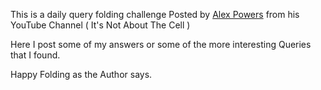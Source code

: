 This is a daily query folding challenge Posted by [Alex Powers](https://www.youtube.com/watch?v=9sV3hIn8VTY&list=PLKW7XPyNDgRCorKNS1bfZoAO3YSIAVz3N&ab_channel=It%27sNotAboutTheCell) from his YouTube Channel (
It's Not About The Cell )

Here I post some of my answers or some of the more interesting Queries that I found.

 Happy Folding as the Author says.
